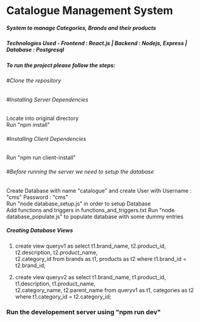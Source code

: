 # Catalogue Management System
##### System to manage Categories, Brands and their products
##### Technologies Used - Frontend : React.js | Backend : Nodejs, Express | Database : Postgresql

##### To run the project please follow the steps:

###### #Clone the repository

###### #Installing Server Dependencies
 Locate into original directory<br>
 Run "npm install"<br>
 
###### #Installing Client Dependencies
 Run "npm run client-install"
 
###### #Before running the server we need to setup the database
  Create Database with name "catalogue" and create User with Username : "cms" Password : "cms"<br>
  Run "node database_setup.js" in order to setup Database<br>
  Add functions and triggers in functions_and_triggers.txt
  Run "node database_populate.js" to populate database with some dummy entries
  
##### Creating Database Views
  
  1. create view queryv1 as select t1.brand_name, t2.product_id, t2.description, t2.product_name, <br>
  t2.category_id from brands as t1, products as t2 where t1.brand_id = t2.brand_id;
  
  2. create view queryv2 as select t1.brand_name, t1.product_id, t1.description, t1.product_name, <br>
  t2.category_name, t2.parent_name from queryv1 as t1, categories as t2 where t1.category_id = t2.category_id;
  
### Run the developement server using "npm run dev"
